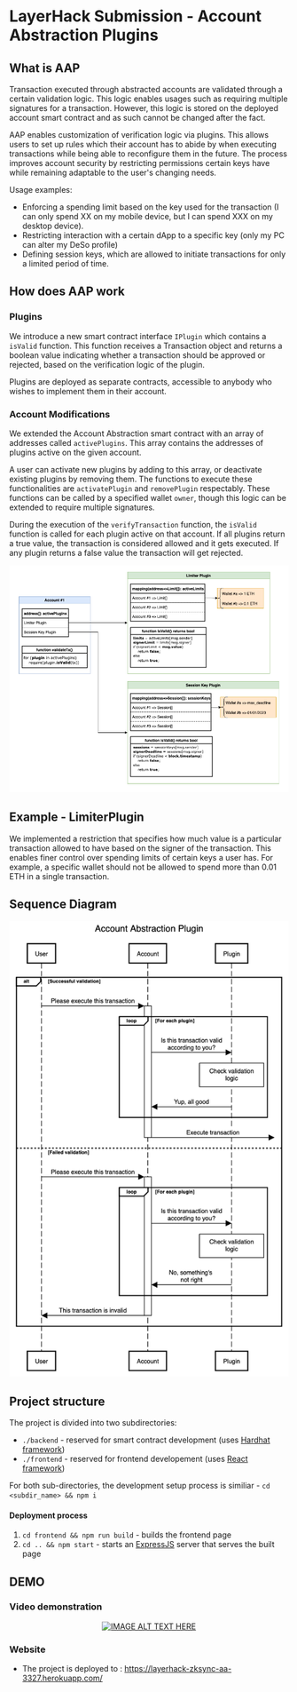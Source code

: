 # LayerHack Submission - Account Abstraction Plugins

## What is AAP

Transaction executed through abstracted accounts are validated through a certain validation logic. This logic enables usages such as requiring multiple signatures for a transaction. However, this logic is stored on the deployed account smart contract and as such cannot be changed after the fact.

AAP enables customization of verification logic via plugins. This allows users to set up rules which their account has to abide by when executing transactions while being able to reconfigure them in the future. The process improves account security by restricting permissions certain keys have while remaining adaptable to the user's changing needs.

Usage examples:

-   Enforcing a spending limit based on the key used for the transaction (I can only spend XX on my mobile device, but I can spend XXX on my desktop device).
-   Restricting interaction with a certain dApp to a specific key (only my PC can alter my DeSo profile)
-   Defining session keys, which are allowed to initiate transactions for only a limited period of time.

## How does AAP work

### Plugins

We introduce a new smart contract interface `IPlugin` which contains a `isValid` function. This function receives a Transaction object and returns a boolean value indicating whether a transaction should be approved or rejected, based on the verification logic of the plugin.

Plugins are deployed as separate contracts, accessible to anybody who wishes to implement them in their account.

### Account Modifications

We extended the Account Abstraction smart contract with an array of addresses called `activePlugins`. This array contains the addresses of plugins active on the given account.

A user can activate new plugins by adding to this array, or deactivate existing plugins by removing them. The functions to execute these functionalities are `activatePlugin` and `removePlugin` respectably. These functions can be called by a specified wallet `owner`, though this logic can be extended to require multiple signatures.

During the execution of the `verifyTransaction` function, the `isValid` function is called for each plugin active on that account. If all plugins return a true value, the transaction is considered allowed and it gets executed. If any plugin returns a false value the transaction will get rejected.

![AAP Object Diagram image](./AAP_Object_Diagram.png)

## Example - LimiterPlugin

We implemented a restriction that specifies how much value is a particular transaction allowed to have based on the signer of the transaction. This enables finer control over spending limits of certain keys a user has. For example, a specific wallet should not be allowed to spend more than 0.01 ETH in a single transaction.

## Sequence Diagram

![AAP Sequence Diagram image](./AAP_Sequence_Diagram.png)

## Project structure

The project is divided into two subdirectories:

-   `./backend` - reserved for smart contract development (uses [Hardhat framework](https://hardhat.org/))
-   `./frontend` - reserved for frontend developement (uses [React framework](https://reactjs.org/))

For both sub-directories, the development setup process is similiar - `cd <subdir_name> && npm i`

#### Deployment process

1. `cd frontend && npm run build` - builds the frontend page
2. `cd .. && npm start` - starts an [ExpressJS](https://expressjs.com/) server that serves the built page

## DEMO

### Video demonstration

<center>

[![IMAGE ALT TEXT HERE](https://img.youtube.com/vi/FNWH2i9Q31E/0.jpg)](https://www.youtube.com/watch?v=FNWH2i9Q31E)

</center>

### Website

-   The project is deployed to : https://layerhack-zksync-aa-3327.herokuapp.com/
